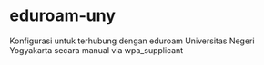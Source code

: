 # eduroam-uny
Konfigurasi untuk terhubung dengan eduroam Universitas Negeri Yogyakarta secara manual via wpa_supplicant
